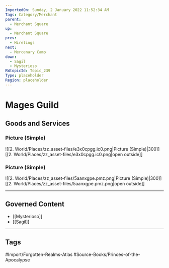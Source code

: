 ```yaml
---
ImportedOn: Sunday, 2 January 2022 11:52:34 AM
Tags: Category/Merchant
parent:
  - Merchant Square
up:
  - Merchant Square
prev:
  - Hirelings
next:
  - Mercenary Camp
down:
  - Sagil
  - Mysterioso
RWtopicId: Topic_239
Type: placeholder
Region: placeholder
---
```

# Mages Guild
## Goods and Services
### Picture (Simple)
![[2. World/Places/zz_asset-files/e3x0cpgg.ic0.png|Picture (Simple)|300]]
[[2. World/Places/zz_asset-files/e3x0cpgg.ic0.png|open outside]]

### Picture (Simple)
![[2. World/Places/zz_asset-files/5aanxgpe.pmz.png|Picture (Simple)|300]]
[[2. World/Places/zz_asset-files/5aanxgpe.pmz.png|open outside]]

---
## Governed Content
- [[Mysterioso]]
- [[Sagil]]


---
## Tags
#Import/Forgotten-Realms-Atlas #Source-Books/Princes-of-the-Apocalypse

